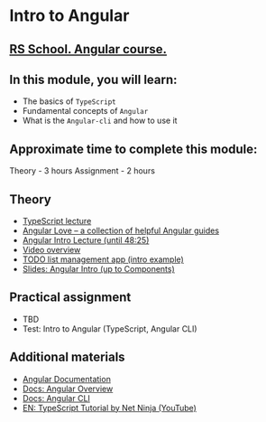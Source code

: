 # Intro to Angular

## [RS School. Angular course.](../../README.md)

## In this module, you will learn:

- The basics of `TypeScript`
- Fundamental concepts of `Angular`
- What is the `Angular-cli` and how to use it

## Approximate time to complete this module:

Theory - 3 hours
Assignment - 2 hours

## Theory

- [TypeScript lecture](https://www.youtube.com/watch?v=pA5l7-SFWWY)
- [Angular Love – a collection of helpful Angular guides](https://angular.love/)
- [Angular Intro Lecture (until 48:25)](https://youtu.be/8lt8Mvxyo5E)
- [Video overview](https://www.youtube.com/watch?v=xAT0lHYhHMY&list=PL1w1q3fL4pmj9k1FrJ3Pe91EPub2_h4jF&index=1)
- [TODO list management app (intro example)](https://github.com/pavelrazuvalau/todo-list-management/tree/ce415c7a0746d8b4f70b8898a6e331d7856f50e9)
- [Slides: Angular Intro (up to Components)](https://slides.com/pavelrazuvalau/angular-intro-components)

## Practical assignment

- TBD
- Test: Intro to Angular (TypeScript, Angular CLI)

## Additional materials

- [Angular Documentation](https://angular.dev/)
- [Docs: Angular Overview](https://angular.dev/overview)
- [Docs: Angular CLI](https://angular.dev/tools/cli)
- [EN: TypeScript Tutorial by Net Ninja (YouTube)](https://www.youtube.com/watch?v=2pZmKW9-I_k&list=PL4cUxeGkcC9gUgr39Q_yD6v-bSyMwKPUI)
